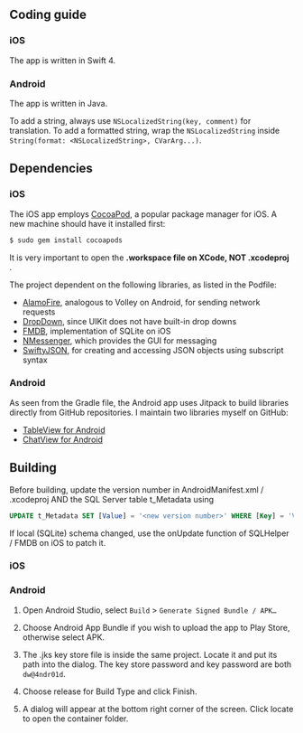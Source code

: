 ## Coding guide
### iOS
The app is written in Swift 4.

### Android
The app is written in Java.

To add a string, always use `NSLocalizedString(key, comment)` for translation. To add a formatted string, wrap the `NSLocalizedString` inside `String(format: <NSLocalizedString>, CVarArg...)`.

## Dependencies
### iOS
The iOS app employs [CocoaPod](https://cocoapods.org/), a popular package manager for iOS. A new machine should have it installed first:
```bash
$ sudo gem install cocoapods
```
It is very important to open the **.workspace file on XCode, NOT .xcodeproj** .

The project dependent on the following libraries, as listed in the Podfile:
-	[AlamoFire](https://github.com/Alamofire/Alamofire), analogous to Volley on Android, for sending network requests
-	[DropDown](https://github.com/AssistoLab/DropDown), since UIKit does not have built-in drop downs
-	[FMDB](https://github.com/ccgus/fmdb), implementation of SQLite on iOS
-	[NMessenger](https://github.com/eBay/NMessenger), which provides the GUI for messaging
-	[SwiftyJSON](https://github.com/SwiftyJSON/SwiftyJSON), for creating and accessing JSON objects using subscript syntax

### Android
As seen from the Gradle file, the Android app uses Jitpack to build libraries directly from GitHub repositories.
I maintain two libraries myself on GitHub:
-	[TableView for Android](https://github.com/SoftFeta/TableView)
-	[ChatView for Android](https://github.com/SoftFeta/ChatView)
## Building
Before building, update the version number in AndroidManifest.xml / .xcodeproj AND the SQL Server table t_Metadata using 
```sql
UPDATE t_Metadata SET [Value] = '<new version number>' WHERE [Key] = 'VERSION_NUMBER'
```
If local (SQLite) schema changed, use the onUpdate function of SQLHelper / FMDB on iOS to patch it.

### iOS

### Android

1.	Open Android Studio, select `Build` > `Generate Signed Bundle / APK…`

2.	Choose Android App Bundle if you wish to upload the app to Play Store, otherwise select APK.
 
3.	The .jks key store file is inside the same project. Locate it and put its path into the dialog. The key store password and key password are both `dw@4ndr01d`.

4.	Choose release for Build Type and click Finish.

5.	A dialog will appear at the bottom right corner of the screen. Click locate to open the container folder.
